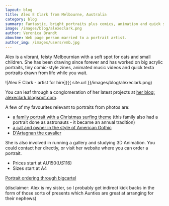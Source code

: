 ```yaml
---
layout: blog
title: Alex E Clark from Melbourne, Australia
category: blog
summary: Fantastic, bright portraits plus comics, animation and quick sketches.
image: /images/blog/alexeclark.png
author: Veronica Brandt
aboutme: Web page person married to a portrait artist.
author_img: /images/users/vmb.jpg
---
```


Alex is a vibrant, feisty Melbournian with a soft spot for cats and small children.  She has been drawing since forever and has worked on big acrylic portraits, tiny comic-style zines, animated music videos and quick texta portraits drawn from life while you wait.

![Alex E Clark - artist for hire]({{ site.url }}/images/blog/alexeclark.png)

You can leaf through a conglomeration of her latest projects at [her blog: alexeclark.blogspot.com](http://alexeclark.blogspot.com).

A few of my favourites relevant to portraits from photos are:

* [a family portrait with a Christmas surfing theme](http://alexeclark.blogspot.com.au/2012/12/blog-post_25.html) (this family also had a portrait done as astronauts - it became an annual tradition)
* [a cat and owner in the style of American Gothic](http://alexeclark.blogspot.com.au/2012/12/blog-post.html)
* [D'Artagnan the cavalier](http://alexeclark.blogspot.com.au/2012/11/dartagnancavalier-portrait-plus-process.html)

She is also involved in running a gallery and studying 3D Animation.  You could contact her directly, or visit her website where you can order a portrait.

* Prices start at AU$150 (US$116)
* Sizes start at A4

[Portrait ordering through bigcartel](http://lexlotl.bigcartel.com/product/portrait-pricing-scale)

(disclaimer: Alex is my sister, so I probably get indirect kick backs in the form of those sorts of presents which Aunties are great at arranging for their nephews)
